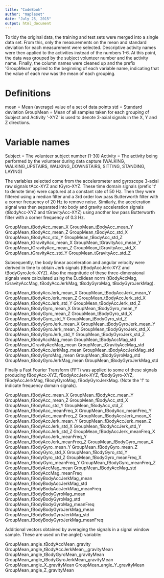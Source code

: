 ```yaml
---
title: "CodeBook"
author: "mapleset"
date: "July 25, 2015"
output: html_document
---
```


To tidy the original data, the training and test sets were merged into a single data set. From this, only the measurements on the mean and standard deviation for each measurement were selected. Descriptive activity names were then applied to the activities instead of the numbers 1-6.  At this point, the data was grouped by the subject volunteer number and the activity name.  Finally, the column names were cleaned up and the prefix 'GroupMean' applied to the beginning of each variable name, indicating that the value of each row was the mean of each grouping.

Definitions
=================
mean = Mean (average) value of a set of data points
std = Standard deviation
GroupMean = Mean of all samples taken for each grouping of Subject and Activity
'-XYZ' is used to denote 3-axial signals in the X, Y and Z directions.

Variable names
=================
Subject = The volunteer subject number (1-30)
Activity = The activity being performed by the volunteer during data capture (WALKING, WALKING_UPSTAIRS, WALKING_DOWNSTAIRS, SITTING, STANDING, LAYING)

The variables selected come from the accelerometer and gyroscope 3-axial raw signals tAcc-XYZ and tGyro-XYZ. These time domain signals (prefix 't' to denote time) were captured at a constant rate of 50 Hz. Then they were filtered using a median filter and a 3rd order low pass Butterworth filter with a corner frequency of 20 Hz to remove noise. Similarly, the acceleration signal was then separated into body and gravity acceleration signals (tBodyAcc-XYZ and tGravityAcc-XYZ) using another low pass Butterworth filter with a corner frequency of 0.3 Hz. 

GroupMean_tBodyAcc_mean_X
GroupMean_tBodyAcc_mean_Y
GroupMean_tBodyAcc_mean_Z
GroupMean_tBodyAcc_std_X
GroupMean_tBodyAcc_std_Y
GroupMean_tBodyAcc_std_Z
GroupMean_tGravityAcc_mean_X
GroupMean_tGravityAcc_mean_Y
GroupMean_tGravityAcc_mean_Z
GroupMean_tGravityAcc_std_X
GroupMean_tGravityAcc_std_Y
GroupMean_tGravityAcc_std_Z

Subsequently, the body linear acceleration and angular velocity were derived in time to obtain Jerk signals (tBodyAccJerk-XYZ and tBodyGyroJerk-XYZ). Also the magnitude of these three-dimensional signals were calculated using the Euclidean norm (tBodyAccMag, tGravityAccMag, tBodyAccJerkMag, tBodyGyroMag, tBodyGyroJerkMag).

GroupMean_tBodyAccJerk_mean_X
GroupMean_tBodyAccJerk_mean_Y
GroupMean_tBodyAccJerk_mean_Z
GroupMean_tBodyAccJerk_std_X
GroupMean_tBodyAccJerk_std_Y
GroupMean_tBodyAccJerk_std_Z
GroupMean_tBodyGyro_mean_X
GroupMean_tBodyGyro_mean_Y
GroupMean_tBodyGyro_mean_Z
GroupMean_tBodyGyro_std_X
GroupMean_tBodyGyro_std_Y
GroupMean_tBodyGyro_std_Z
GroupMean_tBodyGyroJerk_mean_X
GroupMean_tBodyGyroJerk_mean_Y
GroupMean_tBodyGyroJerk_mean_Z
GroupMean_tBodyGyroJerk_std_X
GroupMean_tBodyGyroJerk_std_Y
GroupMean_tBodyGyroJerk_std_Z
GroupMean_tBodyAccMag_mean
GroupMean_tBodyAccMag_std
GroupMean_tGravityAccMag_mean
GroupMean_tGravityAccMag_std
GroupMean_tBodyAccJerkMag_mean
GroupMean_tBodyAccJerkMag_std
GroupMean_tBodyGyroMag_mean
GroupMean_tBodyGyroMag_std
GroupMean_tBodyGyroJerkMag_mean
GroupMean_tBodyGyroJerkMag_std

Finally a Fast Fourier Transform (FFT) was applied to some of these signals producing fBodyAcc-XYZ, fBodyAccJerk-XYZ, fBodyGyro-XYZ, fBodyAccJerkMag, fBodyGyroMag, fBodyGyroJerkMag. (Note the 'f' to indicate frequency domain signals). 

GroupMean_fBodyAcc_mean_X
GroupMean_fBodyAcc_mean_Y
GroupMean_fBodyAcc_mean_Z
GroupMean_fBodyAcc_std_X
GroupMean_fBodyAcc_std_Y
GroupMean_fBodyAcc_std_Z
GroupMean_fBodyAcc_meanFreq_X
GroupMean_fBodyAcc_meanFreq_Y
GroupMean_fBodyAcc_meanFreq_Z
GroupMean_fBodyAccJerk_mean_X
GroupMean_fBodyAccJerk_mean_Y
GroupMean_fBodyAccJerk_mean_Z
GroupMean_fBodyAccJerk_std_X
GroupMean_fBodyAccJerk_std_Y
GroupMean_fBodyAccJerk_std_Z
GroupMean_fBodyAccJerk_meanFreq_X
GroupMean_fBodyAccJerk_meanFreq_Y
GroupMean_fBodyAccJerk_meanFreq_Z
GroupMean_fBodyGyro_mean_X
GroupMean_fBodyGyro_mean_Y
GroupMean_fBodyGyro_mean_Z
GroupMean_fBodyGyro_std_X
GroupMean_fBodyGyro_std_Y
GroupMean_fBodyGyro_std_Z
GroupMean_fBodyGyro_meanFreq_X
GroupMean_fBodyGyro_meanFreq_Y
GroupMean_fBodyGyro_meanFreq_Z
GroupMean_fBodyAccMag_mean
GroupMean_fBodyAccMag_std
GroupMean_fBodyAccMag_meanFreq
GroupMean_fBodyBodyAccJerkMag_mean
GroupMean_fBodyBodyAccJerkMag_std
GroupMean_fBodyBodyAccJerkMag_meanFreq
GroupMean_fBodyBodyGyroMag_mean
GroupMean_fBodyBodyGyroMag_std
GroupMean_fBodyBodyGyroMag_meanFreq
GroupMean_fBodyBodyGyroJerkMag_mean
GroupMean_fBodyBodyGyroJerkMag_std
GroupMean_fBodyBodyGyroJerkMag_meanFreq


Additional vectors obtained by averaging the signals in a signal window sample. These are used on the angle() variable:

GroupMean_angle_tBodyAccMean_gravity
GroupMean_angle_tBodyAccJerkMean__gravityMean
GroupMean_angle_tBodyGyroMean_gravityMean
GroupMean_angle_tBodyGyroJerkMean_gravityMean
GroupMean_angle_X_gravityMean
GroupMean_angle_Y_gravityMean
GroupMean_angle_Z_gravityMean



